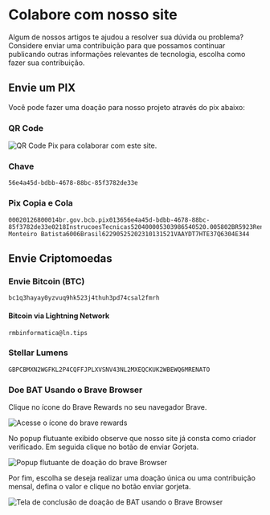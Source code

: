 # Colabore com nosso site

Algum de nossos artigos te ajudou a resolver sua dúvida ou problema? Considere enviar uma contribuição para que possamos continuar publicando outras informações relevantes de tecnologia, escolha como fazer sua contribuição.

## Envie um PIX

Você pode fazer uma doação para nosso projeto através do pix abaixo:

### QR Code

![QR Code Pix para colaborar com este site.](.gitbook/assets/qr\_pix\_ajuda.png)

### Chave

```
56e4a45d-bdbb-4678-88bc-85f3782de33e
```

### Pix Copia e Cola

```
00020126800014br.gov.bcb.pix013656e4a45d-bdbb-4678-88bc-85f3782de33e0218InstrucoesTecnicas520400005303986540520.005802BR5923Renato Monteiro Batista6006Brasil62290525202310131521VAAYDT7HTE37Q6304E344
```

## Envie Criptomoedas

### Envie Bitcoin (BTC)

```
bc1q3hayay0yzvuq9hk523j4thuh3pd74csal2fmrh
```

#### Bitcoin via Lightning Network

```
rmbinformatica@ln.tips
```

### Stellar Lumens

```
GBPCBMXN2WGFKL2P4CQFFJPLXVSNV43NL2MXEQCKUK2WBEWQ6MRENATO
```

### Doe BAT Usando o Brave Browser

Clique no ícone do Brave Rewards no seu navegador Brave.

![Acesse o ícone do brave rewards](.gitbook/assets/Colabore\_com\_nosso\_site\_-\_Instruções\_Técnicas.png)

No popup flutuante exibido observe que nosso site já consta como criador verificado. Em seguida clique no botão de enviar Gorjeta.

![Popup flutuante de doação do brave Browser](.gitbook/assets/flutuante\_bat.PNG)

Por fim, escolha se deseja realizar uma doação única ou uma contribuição mensal, defina o valor e clique no botão enviar gorjeta.

![Tela de conclusão de doação de BAT usando o Brave Browser](.gitbook/assets/doar\_bat\_finalizacao.png)
